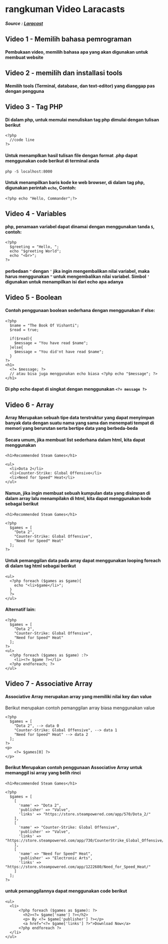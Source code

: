 # rangkuman Video Laracasts
##### Source : [Laracast](https://www.youtube.com/playlist?list=PL3VM-unCzF8ipG50KDjnzhugceoSG3RTC)

## Video 1 - Memilih bahasa pemrograman
#### Pembukaan video, memilih bahasa apa yang akan digunakan untuk membuat website

## Video 2 - memilih dan installasi tools
#### Memilih tools (Terminal, database, dan text-editor) yang dianggap pas dengan pengguna

## Video 3 - Tag PHP
#### Di dalam php, untuk memulai menuliskan tag php dimulai dengan tulisan berikut
```
<?php
  //code line
?>
```
#### Untuk menamplkan hasil tulisan file dengan format .php dapat menggunakan code berikut di terminal anda
```
php -S localhost:8000
```
#### Untuk menampilkan baris kode ke web browser, di dalam tag php, digunakan perintah ``` echo ```, Contoh:
```
<?php echo "Hello, Commander";?>
```
##  Video 4 - Variables
####  php, penamaan variabel dapat dinamai dengan menggunakan tanda ``` $ ```, contoh:
```
<?php
  $greeting = "Hello, ";
  echo "$greeting World";
  echo "<br>";
?>
```
#### perbedaan ``` " ``` dengan ``` ' ``` jika ingin mengembalikan nilai variabel, maka harus menggunakan ``` " ``` untuk mengembalikan nilai variabel. Simbol ``` ' ``` digunakan untuk menampilkan isi dari echo apa adanya

## Video 5 - Boolean
#### Contoh penggunaan boolean sederhana dengan menggunakan if else:
```
<?php 
  $name = "The Book Of Vishanti";
  $read = true;

  if($read){
    $message = "You have read $name";
  }else{
    $message = "You did'nt have read $name";
  }
?>
<h1>
  <?= $message; ?>
  // atau bisa juga menggunakan echo biasa <?php echo "$message"; ?>
</h1>
```

#### Di php echo dapat di singkat dengan menggunakan ``` <?= message ?> ```

## Video 6 - Array
#### Array Merupakan sebuah tipe data terstruktur yang dapat menyimpan banyak data dengan suatu nama yang sama dan menempati tempat di memori yang berurutan serta bertipe data yang berbeda-beda
#### Secara umum, jika membuat list sederhana dalam html, kita dapat menggunakan
```
<h1>Recommended Steam Games</h1>

<ul>
  <li>Dota 2</li>
  <li>Counter-Strike: Global Offensive</li>
  <li>Need for Speed™ Heat</li>
</ul>
```
#### Namun, jika ingin membuat sebuah kumpulan data yang disimpan di dalam array lalu menampilakn di html, kita dapat menggunakan kode sebagai berikut
```
<h1>Recommended Steam Games</h1>

<?php
  $games = [
    "Dota 2",
    "Counter-Strike: Global Offensive",
    "Need for Speed™ Heat"
  ];
?>
```
#### Untuk pemanggilan data pada array dapat menggunakan looping foreach di dalam tag html sebagai berikut
```
<ul>
  <?php foreach ($games as $game){
    echo "<li>$game</li>";
  }
  ?>
</ul>
```
#### Alternatif lain:
```
<?php
  $games = [
    "Dota 2",
    "Counter-Strike: Global Offensive",
    "Need for Speed™ Heat"
  ];
?>
<ul>
  <?php foreach ($games as $game) :?>
    <li><?= $game ?></li>
  <?php endforeach; ?>
</ul>
```

## Video 7 - Associative Array
#### Associative Array merupakan array yang memiliki nilai key dan value
Berikut merupakan contoh pemanggilan array biasa menggunakan value
```
<?php
  $games = [
    "Dota 2", --> data 0
    "Counter-Strike: Global Offensive", --> data 1
    "Need for Speed™ Heat" --> data 2
  ];
?>
<p>
    <?= $games[0] ?>
</p>
```

#### Berikut Merupakan contoh penggunaan Associative Array untuk memanggil isi array yang belih rinci
```
<h1>Recommended Steam Games</h1>

<?php
  $games = [
    [
      'name' => "Dota 2",
      'publisher' => "Valve",
      'links' => "https://store.steampowered.com/app/570/Dota_2/"
    ],
    [
      'name' => "Counter-Strike: Global Offensive",
      'publisher' => "Valve",
      'links' => "https://store.steampowered.com/app/730/CounterStrike_Global_Offensive/"
    ],
    [
      'name' => "Need for Speed™ Heat",
      'publisher' => "Electronic Arts",
      'links' => "https://store.steampowered.com/app/1222680/Need_for_Speed_Heat/"
    ]
  ];
?>
```
#### untuk pemanggilannya dapat menggunakan code berikut
```
<ul>
  <li>
      <?php foreach ($games as $game): ?>
        <h2><?= $game['name'] ?></h2> 
        <p> By <?= $game['publisher'] ?></p> 
        <a href="<?= $game['links'] ?>">Download Now</a> 
      <?php endforeach ?>
  </li>
</ul>
```
